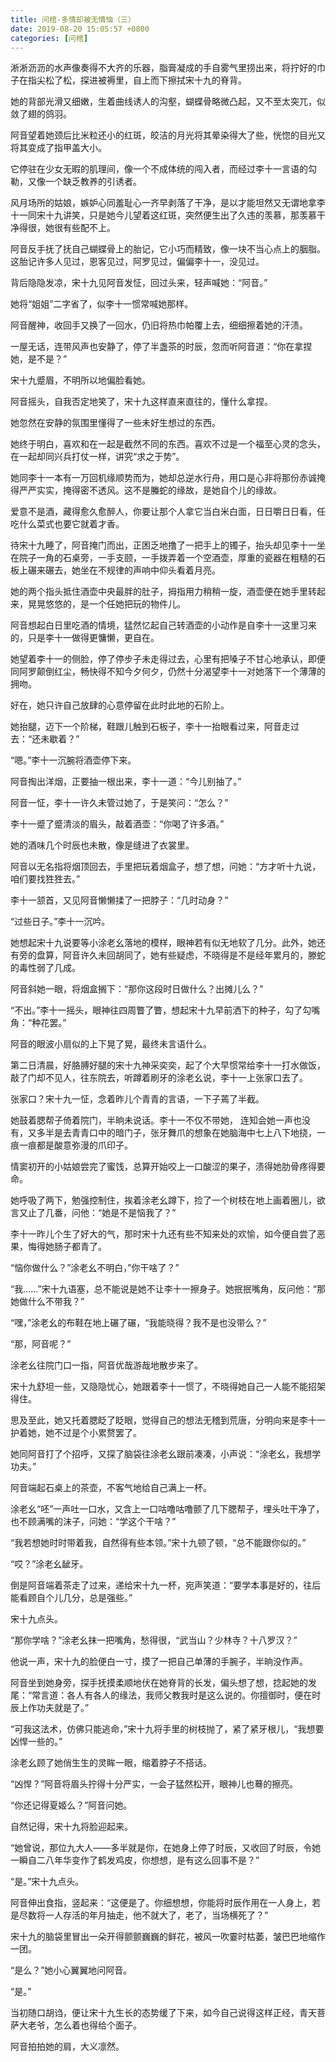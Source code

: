 ```yaml
---
title: 问棺-多情却被无情恼（三）
date: 2019-08-20 15:05:57 +0800
categories: [问棺]
---
```


淅淅沥沥的水声像奏得不大齐的乐器，脂膏凝成的手自雾气里捞出来，将拧好的巾子在指尖松了松，探进被褥里，自上而下擦拭宋十九的脊背。

她的背部光滑又细嫩，生着曲线诱人的沟壑，蝴蝶骨略微凸起，又不至太突兀，似敛了翅的鸽羽。

阿音望着她颈后比米粒还小的红斑，皎洁的月光将其晕染得大了些，恍惚的目光又将其变成了指甲盖大小。

它停驻在少女无暇的肌理间，像一个不成体统的闯入者，而经过李十一言语的勾勒，又像一个缺乏教养的引诱者。

风月场所的姑娘，嫉妒心同羞耻心一齐早剥落了干净，是以才能坦然又无谓地拿李十一同宋十九讲笑，只是她今儿望着这红斑，突然便生出了久违的羡慕，那羡慕干净得很，她很有些配不上。

阿音反手抚了抚自己蝴蝶骨上的胎记，它小巧而精致，像一块不当心点上的胭脂。这胎记许多人见过，恩客见过，阿罗见过，偏偏李十一，没见过。

背后隐隐发凉，宋十九见阿音发怔，回过头来，轻声喊她：“阿音。”

她将“姐姐”二字省了，似李十一惯常喊她那样。

阿音醒神，收回手又换了一回水，仍旧将热巾帕覆上去，细细擦着她的汗渍。

一屋无话，连带风声也安静了，停了半盏茶的时辰，忽而听阿音道：“你在拿捏她，是不是？”

宋十九蹙眉，不明所以地偏脸看她。

阿音摇头，自我否定地笑了，宋十九这样直来直往的，懂什么拿捏。

她忽然在安静的氛围里懂得了一些未好生想过的东西。

她终于明白，喜欢和在一起是截然不同的东西。喜欢不过是一个福至心灵的念头，在一起却同兴兵打仗一样，讲究“求之于势”。

她同李十一本有一万回机缘顺势而为，她却总逆水行舟，用口是心非将那份赤诚掩得严严实实，掩得密不透风。这不是螣蛇的缘故，是她自个儿的缘故。

爱意不是酒，藏得愈久愈醉人，你要让那个人拿它当白米白面，日日嚼日日看，任吃什么菜式也要它就着才香。

待宋十九睡了，阿音掩门而出，正困乏地撸了一把手上的镯子，抬头却见李十一坐在院子一角的石桌旁，一手支颐，一手拨弄着一个空酒壶，厚重的瓷器在粗糙的石板上碾来碾去，她坐在不规律的声响中仰头看着月亮。

她的两个指头抵住酒壶中央最胖的肚子，拇指用力稍稍一旋，酒壶便在她手里转起来，晃晃悠悠的，是一个任她把玩的物件儿。

阿音想起白日里吃酒的情境，猛然忆起自己转酒壶的小动作是自李十一这里习来的，只是李十一做得更慵懒，更自在。

她望着李十一的侧脸，停了停步子未走得过去，心里有把嗓子不甘心地承认，即便同阿罗颠倒红尘，畅快得不知今夕何夕，仍然十分渴望李十一对她落下一个薄薄的拥吻。

好在，她只许自己放肆的心意停留在此时此地的石阶上。

她抬腿，迈下一个阶梯，鞋跟儿触到石板子，李十一抬眼看过来，阿音走过去：“还未歇着？”

“嗯。”李十一沉腕将酒壶停下来。

阿音掏出洋烟，正要抽一根出来，李十一道：“今儿别抽了。”

阿音一怔，李十一许久未管过她了，于是笑问：“怎么？”

李十一蹙了蹙清淡的眉头，敲着酒壶：“你喝了许多酒。”

她的酒味几个时辰也未散，像是缝进了衣裳里。

阿音以无名指将烟顶回去，手里把玩着烟盒子，想了想，问她：“方才听十九说，咱们要找狌狌去。”

李十一颔首，又见阿音懒懒揉了一把脖子：“几时动身？”

“过些日子。”李十一沉吟。

她想起宋十九说要等小涂老幺落地的模样，眼神若有似无地软了几分。此外，她还有旁的盘算，阿音许久未回胡同了，她有些疑虑，不晓得是不是经年累月的，滕蛇的毒性弱了几成。

阿音斜她一眼，将烟盒搁下：“那你这段时日做什么？出摊儿么？”

“不出。”李十一摇头，眼神往四周瞥了瞥，想起宋十九早前洒下的种子，勾了勾嘴角：“种花罢。”

阿音的眼波小扇似的上下晃了晃，最终未言语什么。

第二日清晨，好胳膊好腿的宋十九神采奕奕，起了个大早惯常给李十一打水做饭，敲了门却不见人，往东院去，听蹲着刷牙的涂老幺说，李十一上张家口去了。

张家口？宋十九一怔，念着昨儿个青青的言语，一下子蔫了半截。

她鼓着腮帮子倚着院门，半晌未说话。李十一不仅不带她， 连知会她一声也没有，又多半是去青青口中的暗门子，张牙舞爪的想象在她脑海中七上八下地挠，一痕一痕都是酸意弥漫的爪印子。

情窦初开的小姑娘尝完了蜜饯，总算开始咬上一口酸涩的果子，渍得她肋骨疼得要命。

她呼吸了两下，勉强控制住，挨着涂老幺蹲下，捡了一个树枝在地上画着圈儿，欲言又止了几番，问他：“她是不是恼我了？”

李十一昨儿个生了好大的气，那时宋十九还有些不知来处的欢愉，如今便自尝了恶果，悔得她肠子都青了。

“恼你做什么？”涂老幺不明白，”你干啥了？”

“我……”宋十九语塞，总不能说是她不让李十一擦身子。她抿抿嘴角，反问他：“那她做什么不带我？”

“嘿，”涂老幺的布鞋在地上碾了碾，“我能晓得？我不是也没带么？”

“那，阿音呢？”

涂老幺往院门口一指，阿音优哉游哉地散步来了。

宋十九舒坦一些，又隐隐忧心，她跟着李十一惯了，不晓得她自己一人能不能招架得住。

思及至此，她又托着腮眨了眨眼，觉得自己的想法无稽到荒唐，分明向来是李十一护着她，她不过是个小累赘罢了。

她同阿音打了个招呼，又探了脑袋往涂老幺跟前凑凑，小声说：“涂老幺，我想学功夫。”

阿音端起石桌上的茶壶，不客气地给自己满上一杯。

涂老幺“呸”一声吐一口水，又含上一口咕噜咕噜颤了几下腮帮子，埋头吐干净了，也不顾满嘴的沫子，问她：“学这个干啥？”

“我若想她时时带着我，自然得有些本领。”宋十九顿了顿，“总不能跟你似的。”

“哎？”涂老幺龇牙。

倒是阿音端着茶走了过来，递给宋十九一杯，宛声笑道：“要学本事是好的，往后能看顾自个儿几分，总是强些。”

宋十九点头。

“那你学啥？”涂老幺抹一把嘴角，愁得很，“武当山？少林寺？十八罗汉？”

他说一声，宋十九的脸便白一寸，摸了一把自己单薄的手腕子，半晌没作声。

阿音坐到她身旁，探手抚摸柔顺地伏在她脊背的长发，偏头想了想，捻起她的发尾：“常言道：各人有各人的缘法，我师父教我时是这么说的。你擅御时，便在时辰上作功夫就是了。”

“可我这法术，仿佛只能逃命，”宋十九将手里的树枝抛了，紧了紧牙根儿，“我想要凶悍一些的。”

涂老幺顾了她俏生生的灵眸一眼，缩着脖子不搭话。

“凶悍？”阿音将眉头拧得十分严实，一会子猛然松开，眼神儿也蓦的擦亮。

“你还记得夏姬么？”阿音问她。

自然记得，宋十九将脸迎起来。

“她曾说，那位九大人——多半就是你，在她身上停了时辰，又收回了时辰，令她一瞬自二八年华变作了鹤发鸡皮，你想想，是有这么回事不是？”

“是。”宋十九点头。

阿音伸出食指，竖起来：“这便是了。你细想想，你能将时辰作用在一人身上，若是尽数将一人存活的年月抽走，他不就大了，老了，当场横死了？”

宋十九的脑袋里冒出一朵开得颤颤巍巍的鲜花，被风一吹霎时枯萎，皱巴巴地缩作一团。

“是么？”她小心翼翼地问阿音。

“是。”

当初随口胡诌，便让宋十九生长的态势缓了下来，如今自己说得这样正经，青天菩萨大老爷，怎么着也得给个面子。

阿音拍拍她的肩，大义凛然。

